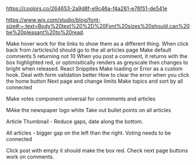 
https://coolors.co/264653-2a9d8f-e9c46a-f4a261-e76f51-de541e

https://www.wix.com/studio/blog/font-size#:~:text=Body%20text%20%2D%20Font%20sizes%20should,can%20be%20pleasant%20to%20read.

Make hover work for the links to show them as a different thing. 
When click back from /articles/id should go to the all articles page
Make default comments 5 returning not 10
When you post a comment, it returns with the box highlighted red, or optimisitically renders as greyscale then changes to bright when released.
React Snippites
Make loading or Error as a custom hook.
Deal with form validation better
How to clear the error when you click the home button
Next page and change limits
Make topics and sort by all connected

Make votes component universal for commments and articles


MAke the newspaper logo white
Take out bullet points on all articles

Article Thumbnail  - Reduce gaps, date along the bottom.


All articles - bigger gap on the left than the right. 
Voting needs to be connected

Click post with empty it should make the box red.
Check next page buttons work on comments.








